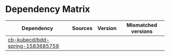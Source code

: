 # Dependency Matrix

Dependency | Sources | Version | Mismatched versions
---------- | ------- | ------- | -------------------
[cb-kubecd/bdd-spring-1583685759](https://github.com/cb-kubecd/bdd-spring-1583685759.git) |  | []() | 
